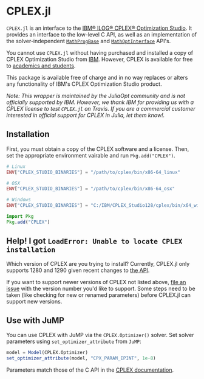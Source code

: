 # CPLEX.jl

`CPLEX.jl` is an interface to the [IBM® ILOG® CPLEX® Optimization
Studio](https://www.ibm.com/products/ilog-cplex-optimization-studio). It
provides an interface to the low-level C API, as well as an implementation of
the solver-independent
[`MathProgBase`](https://github.com/JuliaOpt/MathProgBase.jl) and
[`MathOptInterface`](https://github.com/JuliaOpt/MathOptInterface.jl) API's.

You cannot use `CPLEX.jl` without having purchased and installed a copy of CPLEX
Optimization Studio from [IBM](http://www.ibm.com/). However, CPLEX is
available for free to [academics and students](http://ibm.biz/Bdzvqw).

This package is available free of charge and in no way replaces or alters any
functionality of IBM's CPLEX Optimization Studio product.

*Note: This wrapper is maintained by the JuliaOpt community and is not
officially supported by IBM. However, we thank IBM for providing us with a
CPLEX license to test `CPLEX.jl` on Travis. If you are a commercial customer
interested in official support for CPLEX in Julia, let them know!.*

## Installation

First, you must obtain a copy of the CPLEX software and a license. Then, set the
appropriate environment vairable and run `Pkg.add("CPLEX")`.

```julia
# Linux
ENV["CPLEX_STUDIO_BINARIES"] = "/path/to/cplex/bin/x86-64_linux"

# OSX
ENV["CPLEX_STUDIO_BINARIES"] = "/path/to/cplex/bin/x86-64_osx"

# Windows
ENV["CPLEX_STUDIO_BINARIES"] = "C:/IBM/CPLEX_Studio128/cplex/bin/x64_win64"

import Pkg
Pkg.add("CPLEX")
```

## Help! I got `LoadError: Unable to locate CPLEX installation`

Which version of CPLEX are you trying to install? Currently, CPLEX.jl only
supports 1280 and 1290 given recent changes to
[the API](https://www.ibm.com/support/knowledgecenter/en/SSSA5P_12.9.0/ilog.odms.studio.help/CPLEX/ReleaseNotes/topics/releasenotes1290/removed.html).

If you want to support newer versions of CPLEX not listed above, [file an
issue](https://github.com/JuliaOpt/CPLEX.jl/issues/new) with the version
number you'd like to support. Some steps need to be taken (like checking for
new or renamed parameters) before CPLEX.jl can support new versions.

## Use with JuMP

You can use CPLEX with JuMP via the `CPLEX.Optimizer()` solver.
Set solver parameters using `set_optimizer_attribute` from `JuMP`:

```julia
model = Model(CPLEX.Optimizer)
set_optimizer_attribute(model, "CPX_PARAM_EPINT", 1e-8)
```

Parameters match those of the C API in the [CPLEX documentation](https://www.ibm.com/support/knowledgecenter/SSSA5P_12.9.0/ilog.odms.cplex.help/CPLEX/Parameters/topics/introListAlpha.html).
